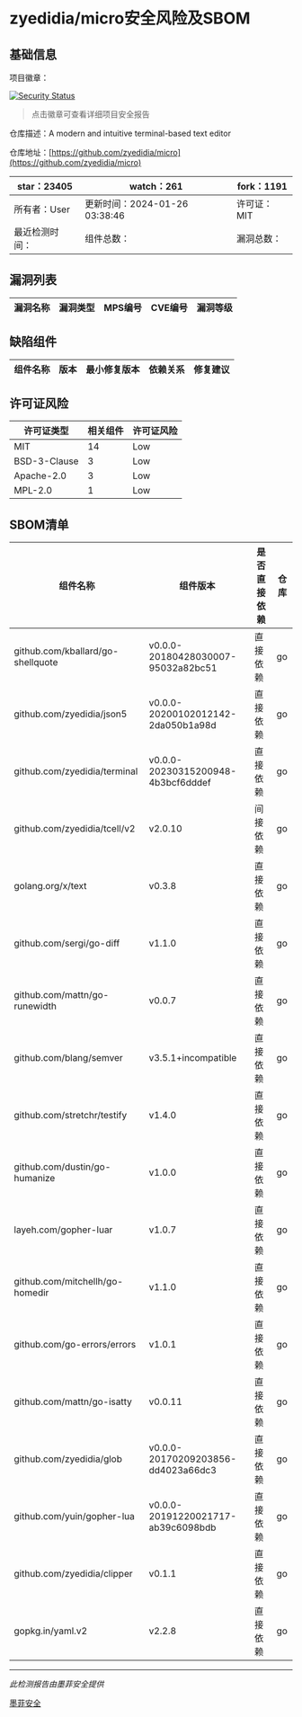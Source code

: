 # zyedidia/micro安全风险及SBOM

## 基础信息

项目徽章：

[![Security Status](https://www.murphysec.com/platform3/v31/badge/1751670679262924800.svg)](https://www.murphysec.com/console/report/1693324664501985280/1751670679262924800)

> 点击徽章可查看详细项目安全报告

仓库描述：A modern and intuitive terminal-based text editor

仓库地址：[https://github.com/zyedidia/micro](https://github.com/zyedidia/micro)

| star：23405 | watch：261 | fork：1191 |
| ----------- | -------------- | ------------ |
| 所有者：User | 更新时间：2024-01-26 03:38:46 | 许可证：MIT |
| 最近检测时间： | 组件总数： | 漏洞总数： |




## 漏洞列表

| 漏洞名称 | 漏洞类型 | MPS编号 | CVE编号 | 漏洞等级 |
| ------- | ------ | ------- | ------ | ----- |





## 缺陷组件

| 组件名称 | 版本 | 最小修复版本 | 依赖关系 | 修复建议 |
| -------- | ---- | ------------ | -------- | -------- |





## 许可证风险

| 许可证类型 | 相关组件 | 许可证风险 |
| ---------- | -------- | ---------- |
|MIT|14|Low|
|BSD-3-Clause|3|Low|
|Apache-2.0|3|Low|
|MPL-2.0|1|Low|




## SBOM清单

| 组件名称 | 组件版本 | 是否直接依赖 | 仓库 |
| -------- | -------- | ------------ | ---- |
|github.com/kballard/go-shellquote|v0.0.0-20180428030007-95032a82bc51|直接依赖|go|
|github.com/zyedidia/json5|v0.0.0-20200102012142-2da050b1a98d|直接依赖|go|
|github.com/zyedidia/terminal|v0.0.0-20230315200948-4b3bcf6dddef|直接依赖|go|
|github.com/zyedidia/tcell/v2|v2.0.10|间接依赖|go|
|golang.org/x/text|v0.3.8|直接依赖|go|
|github.com/sergi/go-diff|v1.1.0|直接依赖|go|
|github.com/mattn/go-runewidth|v0.0.7|直接依赖|go|
|github.com/blang/semver|v3.5.1+incompatible|直接依赖|go|
|github.com/stretchr/testify|v1.4.0|直接依赖|go|
|github.com/dustin/go-humanize|v1.0.0|直接依赖|go|
|layeh.com/gopher-luar|v1.0.7|直接依赖|go|
|github.com/mitchellh/go-homedir|v1.1.0|直接依赖|go|
|github.com/go-errors/errors|v1.0.1|直接依赖|go|
|github.com/mattn/go-isatty|v0.0.11|直接依赖|go|
|github.com/zyedidia/glob|v0.0.0-20170209203856-dd4023a66dc3|直接依赖|go|
|github.com/yuin/gopher-lua|v0.0.0-20191220021717-ab39c6098bdb|直接依赖|go|
|github.com/zyedidia/clipper|v0.1.1|直接依赖|go|
|gopkg.in/yaml.v2|v2.2.8|直接依赖|go|


------

*此检测报告由墨菲安全提供*

[墨菲安全](www.murphysec.com)